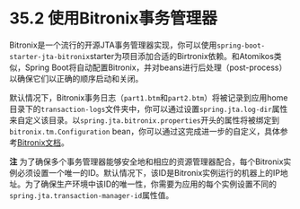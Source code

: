 # 35.2 使用Bitronix事务管理器

Bitronix是一个流行的开源JTA事务管理器实现，你可以使用`spring-boot-starter-jta-bitronix`starter为项目添加合适的Birtronix依赖。和Atomikos类似，Spring Boot将自动配置Bitronix，并对beans进行后处理（post-process）以确保它们以正确的顺序启动和关闭。

默认情况下，Bitronix事务日志（`part1.btm`和`part2.btm`）将被记录到应用home目录下的`transaction-logs`文件夹中，你可以通过设置`spring.jta.log-dir`属性来自定义该目录。以`spring.jta.bitronix.properties`开头的属性将被绑定到`bitronix.tm.Configuration` bean，你可以通过这完成进一步的自定义，具体参考[Bitronix文档](https://github.com/bitronix/btm/wiki/Transaction-manager-configuration)。

**注** 为了确保多个事务管理器能够安全地和相应的资源管理器配合，每个Bitronix实例必须设置一个唯一的ID。默认情况下，该ID是Bitronix实例运行的机器上的IP地址。为了确保生产环境中该ID的唯一性，你需要为应用的每个实例设置不同的`spring.jta.transaction-manager-id`属性值。

